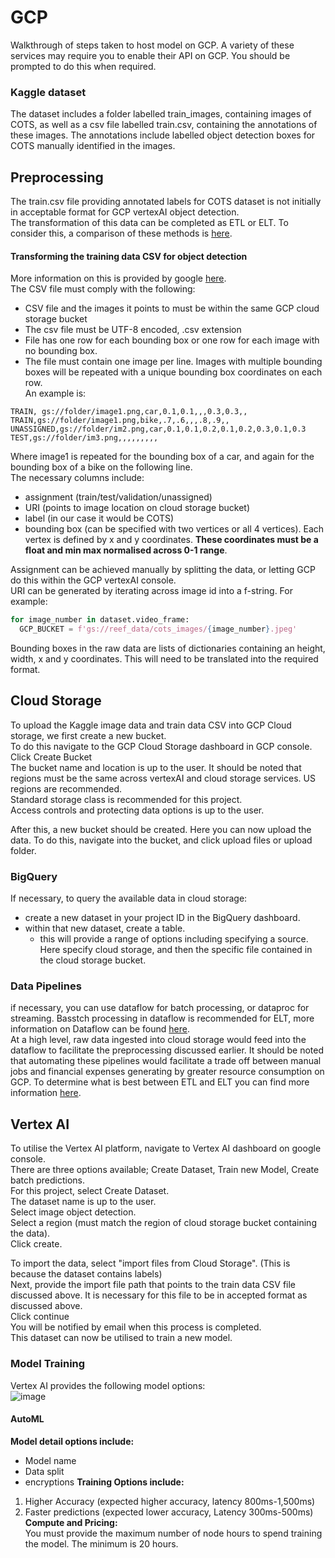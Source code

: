 # GCP
Walkthrough of steps taken to host model on GCP. A variety of these services may require you to enable their API on GCP. You should be prompted to do this when required.  


### Kaggle dataset
The dataset includes a folder labelled train_images, containing images of COTS, as well as a csv file labelled train.csv, containing the annotations of these images. 
The annotations include labelled object detection boxes for COTS manually identified in the images.


## Preprocessing
The train.csv file providing annotated labels for COTS dataset is not initially in acceptable format for GCP vertexAI object detection.  
The transformation of this data can be completed as ETL or ELT. To consider this, a comparison of these methods is [here](https://github.com/KyeMML/GCP/blob/main/Data_Lakes_Data_Wharehouses/Data_Lakes.md).  

#### Transforming the training data CSV for object detection  
More information on this is provided by google [here](https://cloud.google.com/vision/automl/object-detection/docs/csv-format).  
The CSV file must comply with the following:
- CSV file and the images it points to must be within the same GCP cloud storage bucket
- The csv file must be UTF-8 encoded, .csv extension
- File has one row for each bounding box or one row for each image with no bounding box. 
- The file must contain one image per line. Images with multiple bounding boxes will be repeated with a unique bounding box coordinates on each row.  
An example is:  
```
TRAIN, gs://folder/image1.png,car,0.1,0.1,,,0.3,0.3,,
TRAIN,gs://folder/image1.png,bike,.7,.6,,,.8,.9,,
UNASSIGNED,gs://folder/im2.png,car,0.1,0.1,0.2,0.1,0.2,0.3,0.1,0.3
TEST,gs://folder/im3.png,,,,,,,,,
```
Where image1 is repeated for the bounding box of a car, and again for the bounding box of a bike on the following line.  
The necessary columns include:  
- assignment (train/test/validation/unassigned)
- URI (points to image location on cloud storage bucket)
- label (in our case it would be COTS)
- bounding box (can be specified with two vertices or all 4 vertices). Each vertex is defined by x and y coordinates. **These coordinates must be a float and min max normalised across 0-1 range**.

Assignment can be achieved manually by splitting the data, or letting GCP do this within the GCP vertexAI console.  
URI can be generated by iterating across image id into a f-string. For example:  
```python
for image_number in dataset.video_frame:
  GCP_BUCKET = f'gs://reef_data/cots_images/{image_number}.jpeg'
```  
Bounding boxes in the raw data are lists of dictionaries containing an height, width, x and y coordinates. This will need to be translated into the required format.  

## Cloud Storage
To upload the Kaggle image data and train data CSV into GCP Cloud storage, we first create a new bucket.   
To do this navigate to the GCP Cloud Storage dashboard in GCP console.  
Click Create Bucket  
The bucket name and location is up to the user. It should be noted that regions must be the same across vertexAI and cloud storage services. US regions are recommended.  
Standard storage class is recommended for this project.  
Access controls and protecting data options is up to the user.  

After this, a new bucket should be created. Here you can now upload the data. To do this, navigate into the bucket, and click upload files or upload folder.


### BigQuery
If necessary, to query the available data in cloud storage:
- create a new dataset in your project ID in the BigQuery dashboard.
- within that new dataset, create a table. 
  - this will provide a range of options including specifying a source. Here specify cloud storage, and then the specific file contained in the cloud storage bucket.

### Data Pipelines
if necessary, you can use dataflow for batch processing, or dataproc for streaming. Basstch processing in dataflow is recommended for ELT, more information on Dataflow can be found [here](https://github.com/KyeMML/GCP/blob/main/Batch_Data_Pipelines/Dataflow.md).  
At a high level, raw data ingested into cloud storage would feed into the dataflow to facilitate the preprocessing discussed earlier. It should be noted that automating these pipelines would facilitate a trade off between manual jobs and financial expenses generating by greater resource consumption on GCP. To determine what is best between ETL and ELT you can find more information [here](https://github.com/KyeMML/GCP/blob/main/Data_Lakes_Data_Wharehouses/Data_Lakes.md).

## Vertex AI
To utilise the Vertex AI platform, navigate to Vertex AI dashboard on google console.  
There are three options available; Create Dataset, Train new Model, Create batch predictions.  
For this project, select Create Dataset.  
The dataset name is up to the user.    
Select image object detection.  
Select a region (must match the region of cloud storage bucket containing the data).    
Click create.  

To import the data, select "import files from Cloud Storage". (This is because the dataset contains labels)  
Next, provide the import file path that points to the train data CSV file discussed above. It is necessary for this file to be in accepted format as discussed above.  
Click continue  
You will be notified by email when this process is completed.  
This dataset can now be utilised to train a new model.  

### Model Training  
Vertex AI provides the following model options:  
![image](https://user-images.githubusercontent.com/55074122/154063281-e661ee1f-ff35-416c-813c-2ad1c34963df.png)

#### AutoML
**Model detail options include:**  
- Model name
- Data split
- encryptions
**Training Options include:**  
1. Higher Accuracy (expected higher accuracy, latency 800ms-1,500ms)
2. Faster predictions (expected lower accuracy, Latency 300ms-500ms)
**Compute and Pricing:**  
You must provide the maximum number of node hours to spend training the model. The minimum is 20 hours.
